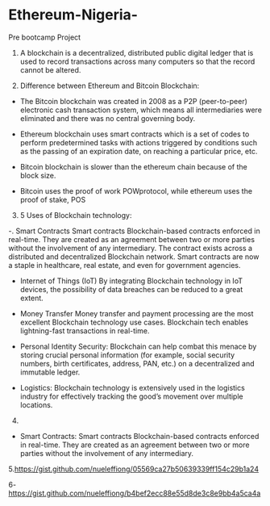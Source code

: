 # Ethereum-Nigeria-
Pre bootcamp Project 

1.  A blockchain is a decentralized, distributed public digital ledger that is used to record transactions across many computers so that the record cannot be altered.

2. Difference between Ethereum and Bitcoin Blockchain:

- The Bitcoin blockchain was created in 2008 as a P2P (peer-to-peer) electronic cash transaction system, which means all intermediaries were eliminated and there was no central governing body. 

- Ethereum blockchain uses smart contracts which is a set of codes to perform predetermined tasks with actions triggered by conditions such as the passing of an expiration date, on reaching a particular price, etc.

- Bitcoin blockchain is slower than the ethereum chain because of the block size.

- Bitcoin uses the proof of work POWprotocol, while ethereum uses the proof of stake, POS

3. 5 Uses of Blockchain technology:

-. Smart Contracts
Smart contracts Blockchain-based contracts enforced in real-time. They are created as an agreement between two or more parties without the involvement of any intermediary. The contract exists across a distributed and decentralized Blockchain network. Smart contracts are now a staple in healthcare, real estate, and even for government agencies. 

- Internet of Things (IoT)
 By integrating Blockchain technology in IoT devices, the possibility of data breaches can be reduced to a great extent. 

- Money Transfer
Money transfer and payment processing are the most excellent Blockchain technology use cases. Blockchain tech enables lightning-fast transactions in real-time. 

- Personal Identity Security: Blockchain can help combat this menace by storing crucial personal information (for example, social security numbers, birth certificates, address, PAN, etc.) on a decentralized and immutable ledger.

- Logistics: Blockchain technology is extensively used in the logistics industry for effectively tracking the good’s movement over multiple locations.

4.
- Smart Contracts:
Smart contracts Blockchain-based contracts enforced in real-time. They are created as an agreement between two or more parties without the involvement of any intermediary.

5.https://gist.github.com/nueleffiong/05569ca27b50639339ff154c29b1a24

6- https://gist.github.com/nueleffiong/b4bef2ecc88e55d8de3c8e9bb4a5ca4a
